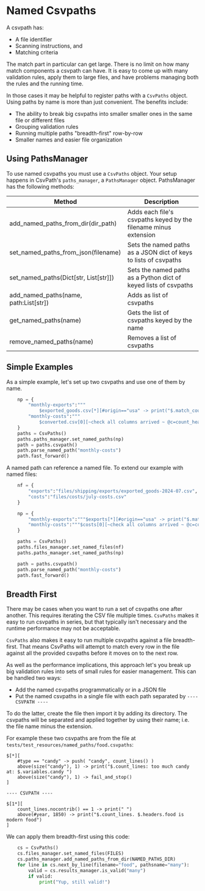 
# Named Csvpaths

A csvpath has:
- A file identifier
- Scanning instructions, and
- Matching criteria

The match part in particular can get large. There is no limit on how many match components a csvpath can have. It is easy to come up with many validation rules, apply them to large files, and have problems managing both the rules and the running time.

In those cases it may be helpful to register paths with a `CsvPaths` object. Using paths by name is more than just convenient. The benefits include:

- The ability to break big csvpaths into smaller smaller ones in the same file or different files
- Grouping validation rules
- Running multiple paths "breadth-first" row-by-row
- Smaller names and easier file organization

## Using PathsManager

To use named csvpaths you must use a `CsvPaths` object. Your setup happens in CsvPath's `paths_manager`, a `PathsManager` object. PathsManager has the following methods:

| Method                                | Description                                                      |
|---------------------------------------|------------------------------------------------------------------|
| add_named_paths_from_dir(dir_path)    | Adds each file's csvpaths keyed by the filename minus extension  |
| set_named_paths_from_json(filename)   | Sets the named paths as a JSON dict of keys to lists of csvpaths |
| set_named_paths(Dict[str, List[str]]) | Sets the named paths as a Python dict of keyed lists of csvpaths |
| add_named_paths(name, path:List[str]) | Adds as list of csvpaths                                         |
| get_named_paths(name)                 | Gets the list of csvpaths keyed by the name                      |
| remove_named_paths(name)              | Removes a list of csvpaths

## Simple Examples

As a simple example, let's set up two csvpaths and use one of them by name.

```python
    np = {
        "monthly-exports":"""
            $exported_goods.csv[*][#origin=="usa" -> print("$.match_count local products")]""",
        "monthly-costs":"""
            $converted.csv[0][~check all columns arrived ~ @c=count_headers() print("$.variables.c")]"""
    }
    paths = CsvPaths()
    paths.paths_manager.set_named_paths(np)
    path = paths.csvpath()
    path.parse_named_path("monthly-costs")
    path.fast_forward()
```

A named path can reference a named file. To extend our example with named files:

```python
    nf = {
        "exports":"files/shipping/exports/exported_goods-2024-07.csv",
        "costs":"files/costs/july-costs.csv"
    }

    np = {
        "monthly-exports":"""$exports[*][#origin=="usa" -> print("$.match_count local products")]""",
        "monthly-costs":"""$costs[0][~check all columns arrived ~ @c=count_headers() print("$.variables.c")]"""
    }

    paths = CsvPaths()
    paths.files_manager.set_named_files(nf)
    paths.paths_manager.set_named_paths(np)

    path = paths.csvpath()
    path.parse_named_path("monthly-costs")
    path.fast_forward()
```

## Breadth First

There may be cases when you want to run a set of csvpaths one after another. This requires iterating the CSV file multiple times. `CsvPaths` makes it easy to run csvpaths in series, but that typically isn't necessary and the runtime performance may not be acceptable.

`CsvPaths` also makes it easy to run multiple csvpaths against a file breadth-first. That means CsvPaths will attempt to match every row in the file against all the provided csvpaths before it moves on to the next row.

As well as the performance implications, this approach let's you break up big validation rules into sets of small rules for easier management. This can be handled two ways:

- Add the named csvpaths programmatically or in a JSON file
- Put the named csvpaths in a single file with each path separated by `---- CSVPATH ----`

To do the latter, create the file then import it by adding its directory. The csvpaths will be separated and applied together by using their name; i.e. the file name minus the extension.

For example these two csvpaths are from the file at `tests/test_resources/named_paths/food.csvpaths`:

    $[*][
        #type == "candy" -> push( "candy", count_lines() )
        above(size("candy"), 1) -> print("$.count_lines: too much candy at: $.variables.candy ")
        above(size("candy"), 1) -> fail_and_stop()
    ]

    ---- CSVPATH ----

    $[1*][
        count_lines.nocontrib() == 1 -> print(" ")
        above(#year, 1850) -> print("$.count_lines. $.headers.food is modern food")
    ]

We can apply them breadth-first using this code:

```python
    cs = CsvPaths()
    cs.files_manager.set_named_files(FILES)
    cs.paths_manager.add_named_paths_from_dir(NAMED_PATHS_DIR)
    for line in cs.next_by_line(filename="food", pathsname="many"):
        valid = cs.results_manager.is_valid("many")
        if valid:
            print("Yup, still valid!")
```





